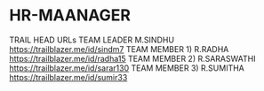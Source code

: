 # HR-MAANAGER
TRAIL HEAD URLs
TEAM LEADER M.SINDHU https://trailblazer.me/id/sindm7
TEAM MEMBER 1) R.RADHA https://trailblazer.me/id/radha15
TEAM MEMBER 2) R.SARASWATHI https://trailblazer.me/id/sarar130
TEAM MEMBER 3) R.SUMITHA https://trailblazer.me/id/sumir33
